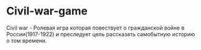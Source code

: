 # **Civil-war-game**
Civil war - Ролевая игра которая повествует о гражданской войне в России(1917-1922)
и преследует цель рассказать самобытную историю о том времени. 
